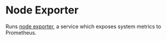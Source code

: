 # Node Exporter 

Runs [node exporter](https://github.com/prometheus/node_exporter), a service which exposes system metrics to Prometheus.


